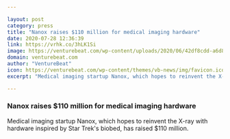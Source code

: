 ```yaml
---

layout: post
category: press
title: "Nanox raises $110 million for medical imaging hardware"
date: 2020-07-28 12:36:39
link: https://vrhk.co/3hLK1Si
image: https://venturebeat.com/wp-content/uploads/2020/06/42df8cdd-a6d8-4468-a461-8a8df4abd64c-e1595602879262.png?w=1200&strip=all
domain: venturebeat.com
author: "VentureBeat"
icon: https://venturebeat.com/wp-content/themes/vb-news/img/favicon.ico
excerpt: "Medical imaging startup Nanox, which hopes to reinvent the X-ray with hardware inspired by Star Trek's biobed, has raised $110 million."

---
```


### Nanox raises $110 million for medical imaging hardware

Medical imaging startup Nanox, which hopes to reinvent the X-ray with hardware inspired by Star Trek's biobed, has raised $110 million.